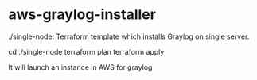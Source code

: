 # aws-graylog-installer
./single-node: Terraform template which installs Graylog on single server.

cd ./single-node
terraform plan
terraform apply

It will launch an instance in AWS for graylog

